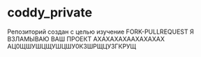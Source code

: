 # coddy_private
Репозиторий создан с целью изучение FORK-PULLREQUEST
Я ВЗЛАМЫВАЮ ВАШ ПРОЕКТ АХАХАХАХААХАХАХАХ
АЦ0ЩШУШЦЩУШЦШУ0КЗШРЩЦУЗГКРУЩ
